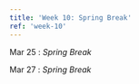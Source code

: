 ```yaml
---
title: 'Week 10: Spring Break'
ref: 'week-10'
---
```


Mar 25
: *Spring Break*

Mar 27
: *Spring Break*
